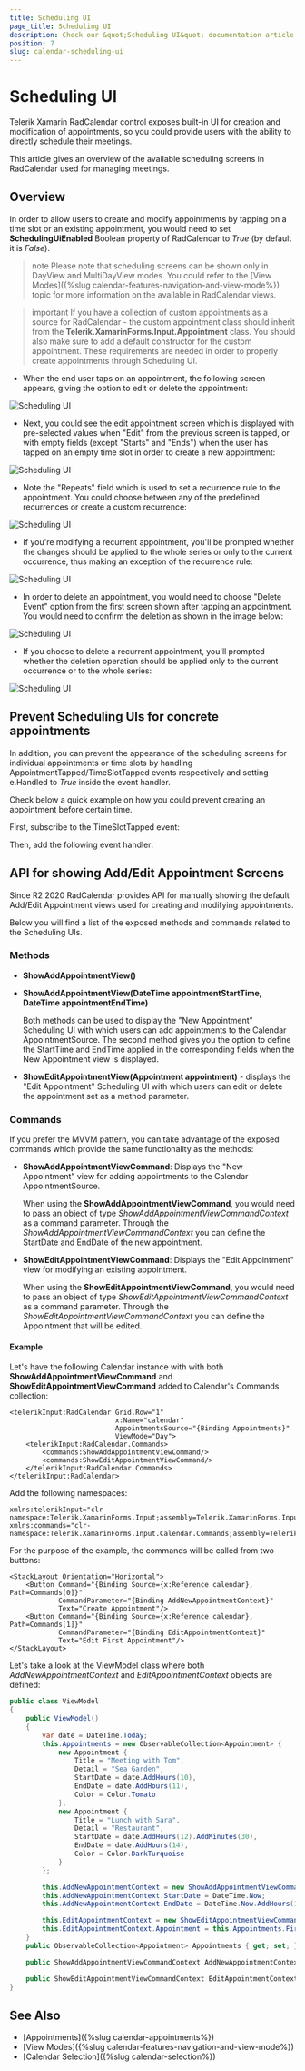 ```yaml
---
title: Scheduling UI
page_title: Scheduling UI
description: Check our &quot;Scheduling UI&quot; documentation article for Telerik Calendar for Xamarin control.
position: 7
slug: calendar-scheduling-ui
---
```


# Scheduling UI #

Telerik Xamarin RadCalendar control exposes built-in UI for creation and modification of appointments, so you could provide users with the ability to directly schedule their meetings. 

This article gives an overview of the available scheduling screens in RadCalendar used for managing meetings.

## Overview

In order to allow users to create and modify appointments by tapping on a time slot or an existing appointment, you would need to set **SchedulingUiEnabled** Boolean property of RadCalendar to *True* (by default it is *False*). 

<snippet id='calendar-scheduling-ui' />

>note Please note that scheduling screens can be shown only in DayView and MultiDayView modes. You could refer to the [View Modes]({%slug calendar-features-navigation-and-view-mode%}) topic for more information on the available in RadCalendar views. 

>important If you have a collection of custom appointments as a source for RadCalendar - the custom appointment class should inherit from the **Telerik.XamarinForms.Input.Appointment** class. You should also make sure to add a default constructor for the custom appointment. These requirements are needed in order to properly create appointments through Scheduling UI.

* When the end user taps on an appointment, the following screen appears, giving the option to edit or delete the appointment:

![Scheduling UI](images/calendar_schedulingui_0.png)

* Next, you could see the edit appointment screen which is displayed with pre-selected values when "Edit" from the previous screen is tapped, or with empty fields (except "Starts" and "Ends") when the user has tapped on an empty time slot in order to create a new appointment:

![Scheduling UI](images/calendar_schedulingui_1.png)

* Note the "Repeats" field which is used to set a recurrence rule to the appointment. You could choose between any of the predefined recurrences or create a custom recurrence:

![Scheduling UI](images/calendar_schedulingui_2.png)

* If you're modifying a recurrent appointment, you'll be prompted whether the changes should be applied to the whole series or only to the current occurrence, thus making an exception of the recurrence rule:

![Scheduling UI](images/calendar_schedulingui_4.png)

* In order to delete an appointment, you would need to choose "Delete Event" option from the first screen shown after tapping an appointment. You would need to confirm the deletion as shown in the image below:

![Scheduling UI](images/calendar_schedulingui_3.png)

* If you choose to delete a recurrent appointment, you'll prompted whether the deletion operation should be applied only to the current occurrence or to the whole series:

![Scheduling UI](images/calendar_schedulingui_5.png) 

## Prevent Scheduling UIs for concrete appointments

In addition, you can prevent the appearance of the scheduling screens for individual appointments or time slots by handling AppointmentTapped/TimeSlotTapped events respectively and setting e.Handled to *True* inside the event handler. 

Check below a quick example on how you could prevent creating an appointment before certain time.

First, subscribe to the TimeSlotTapped event:

<snippet id='calendar-schedulingui-hookevent' />

Then, add the following event handler:

<snippet id='calendar-schedulingui-timeslottappedevent' />

## API for showing Add/Edit Appointment Screens

Since R2 2020 RadCalendar provides API for manually showing the default Add/Edit Appointment views used for creating and modifying appointments. 

Below you will find a list of the exposed methods and commands related to the Scheduling UIs.

### Methods

* **ShowAddAppointmentView()**
* **ShowAddAppointmentView(DateTime appointmentStartTime, DateTime appointmentEndTime)**

	Both methods can be used to display the "New Appointment" Scheduling UI with which users can add appointments to the Calendar AppointmentSource. The second method gives you the option to define the StartTime and EndTime applied in the corresponding fields when the New Appointment view is displayed.

* **ShowEditAppointmentView(Appointment appointment)** - displays the "Edit Appointment" Scheduling UI with which users can edit or delete the appointment set as a method parameter.

### Commands

If you prefer the MVVM pattern, you can take advantage of the exposed commands which provide the same functionality as the methods:

* **ShowAddAppointmentViewCommand**: Displays the "New Appointment" view for adding appointments to the Calendar AppointmentSource. 
	
	When using the **ShowAddAppointmentViewCommand**, you would need to pass an object of type *ShowAddAppointmentViewCommandContext*  as a command parameter. Through the *ShowAddAppointmentViewCommandContext* you can define the StartDate and EndDate of the new appointment.
	
* **ShowEditAppointmentViewCommand**: Displays the "Edit Appointment" view for modifying an existing appointment.
	
	When using the **ShowEditAppointmentViewCommand**, you would need to pass an object of type *ShowEditAppointmentViewCommandContext* as a command parameter. Through the *ShowEditAppointmentViewCommandContext* you can define the Appointment that will be edited.
	
#### Example

Let's have the following Calendar instance with with both **ShowAddAppointmentViewCommand** and **ShowEditAppointmentViewCommand** added to Calendar's Commands collection:

```XAML
<telerikInput:RadCalendar Grid.Row="1"
                          x:Name="calendar" 
                          AppointmentsSource="{Binding Appointments}"
                          ViewMode="Day">
    <telerikInput:RadCalendar.Commands>
        <commands:ShowAddAppointmentViewCommand/>
        <commands:ShowEditAppointmentViewCommand/>
    </telerikInput:RadCalendar.Commands>
</telerikInput:RadCalendar>
```

Add the following namespaces:

```XAML
xmlns:telerikInput="clr-namespace:Telerik.XamarinForms.Input;assembly=Telerik.XamarinForms.Input"
xmlns:commands="clr-namespace:Telerik.XamarinForms.Input.Calendar.Commands;assembly=Telerik.XamarinForms.Input"            
```

For the purpose of the example, the commands will be called from two buttons:

```XAML
<StackLayout Orientation="Horizontal">
	<Button Command="{Binding Source={x:Reference calendar}, Path=Commands[0]}"
			CommandParameter="{Binding AddNewAppointmentContext}"
			Text="Create Appointment"/>
	<Button Command="{Binding Source={x:Reference calendar}, Path=Commands[1]}"
			CommandParameter="{Binding EditAppointmentContext}"
			Text="Edit First Appointment"/>
</StackLayout>
```

Let's take a look at the ViewModel class where both *AddNewAppointmentContext* and *EditAppointmentContext* objects are defined:

```C#
public class ViewModel
{
    public ViewModel()
    {
        var date = DateTime.Today;
        this.Appointments = new ObservableCollection<Appointment> {
            new Appointment {
                Title = "Meeting with Tom",
                Detail = "Sea Garden",
                StartDate = date.AddHours(10),
                EndDate = date.AddHours(11),
                Color = Color.Tomato
            },
            new Appointment {
                Title = "Lunch with Sara",
                Detail = "Restaurant",
                StartDate = date.AddHours(12).AddMinutes(30),
                EndDate = date.AddHours(14),
                Color = Color.DarkTurquoise
            }
        };

        this.AddNewAppointmentContext = new ShowAddAppointmentViewCommandContext();
        this.AddNewAppointmentContext.StartDate = DateTime.Now;
        this.AddNewAppointmentContext.EndDate = DateTime.Now.AddHours(1);

        this.EditAppointmentContext = new ShowEditAppointmentViewCommandContext();
        this.EditAppointmentContext.Appointment = this.Appointments.FirstOrDefault();
    }
    public ObservableCollection<Appointment> Appointments { get; set; }

    public ShowAddAppointmentViewCommandContext AddNewAppointmentContext { get; set; }

    public ShowEditAppointmentViewCommandContext EditAppointmentContext { get; set; }
}
```

## See Also

* [Appointments]({%slug calendar-appointments%})
* [View Modes]({%slug calendar-features-navigation-and-view-mode%})
* [Calendar Selection]({%slug calendar-selection%})

